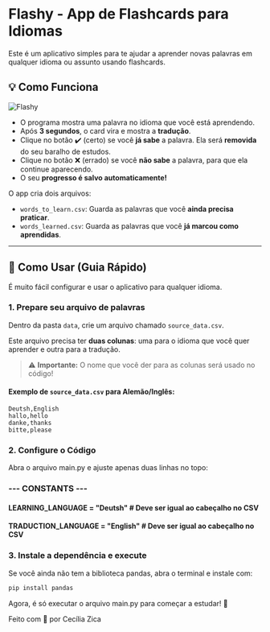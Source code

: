 # Flashy - App de Flashcards para Idiomas

Este é um aplicativo simples para te ajudar a aprender novas palavras em qualquer idioma ou assunto usando flashcards.

## 💡 Como Funciona


![Flashy](images/flashy.gif)

- O programa mostra uma palavra no idioma que você está aprendendo.
- Após **3 segundos**, o card vira e mostra a **tradução**.
- Clique no botão ✔️ (certo) se você **já sabe** a palavra. Ela será **removida** do seu baralho de estudos.
- Clique no botão ❌ (errado) se você **não sabe** a palavra, para que ela continue aparecendo.
- O seu **progresso é salvo automaticamente!**

O app cria dois arquivos:

- `words_to_learn.csv`: Guarda as palavras que você **ainda precisa praticar**.
- `words_learned.csv`: Guarda as palavras que você **já marcou como aprendidas**.

---

## 🚀 Como Usar (Guia Rápido)

É muito fácil configurar e usar o aplicativo para qualquer idioma.

### 1. Prepare seu arquivo de palavras

Dentro da pasta `data`, crie um arquivo chamado `source_data.csv`.

Este arquivo precisa ter **duas colunas**: uma para o idioma que você quer aprender e outra para a tradução.

> ⚠️ **Importante:** O nome que você der para as colunas será usado no código!

#### Exemplo de `source_data.csv` para Alemão/Inglês:

```csv
Deutsh,English
hallo,hello
danke,thanks
bitte,please

```
### 2. Configure o Código
Abra o arquivo main.py e ajuste apenas duas linhas no topo:

### --- CONSTANTS ---
#### LEARNING_LANGUAGE = "Deutsh"        # Deve ser igual ao cabeçalho no CSV
#### TRADUCTION_LANGUAGE = "English"     # Deve ser igual ao cabeçalho no CSV

### 3. Instale a dependência e execute
Se você ainda não tem a biblioteca pandas, abra o terminal e instale com:

```bash
pip install pandas
```
Agora, é só executar o arquivo main.py para começar a estudar! 🎉

Feito com 💙 por Cecília Zica

